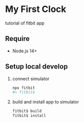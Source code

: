 # My First Clock
tutorial of fitbit app

## Require

- Node.js 14+

## Setup local develop
1. connect simulator
   ```bash
   npx fitbit
   #> fitbit$
   ```
2. build and install app to simulator
   ```bash
   fitbit$ build
   fitbit$ install
   ```
